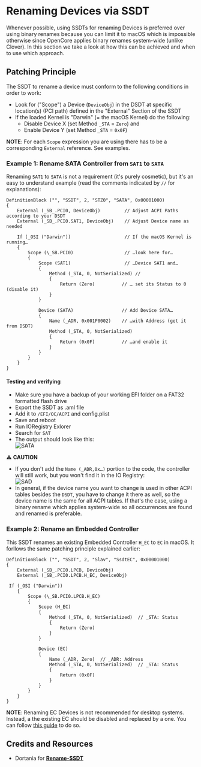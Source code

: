 # Renaming Devices via SSDT

Whenever possible, using SSDTs for renaming Devices is preferred over using binary renames because you can limit it to macOS which is impossible otherwise since OpenCore applies binary renames system-wide (unlike Clover). In this section we take a look at  how this can be achieved and when to use which approach.

## Patching Principle
The SSDT to rename a device must conform to the following conditions in order to work:

- Look for ("Scope") a Device (`DeviceObj`) in the DSDT at specific location(s) (PCI path) defined in the "External" Section of the SSDT
- If the loaded Kernel is "Darwin" (= the macOS Kernel) do the following:
	- Disable Device X (set Method `_STA` = `Zero`) and
	- Enable Device Y (set Method `_STA` = `0x0F`)

**NOTE**: For each `Scope` expression you are using there has to be a corresponding `External` reference. See examples.

### Example 1: Rename SATA Controller from `SAT1` to `SATA`
Renaming `SAT1` to `SATA` is not a requirement (it's purely cosmetic), but it's an easy to understand example (read the comments indicated by `//` for explanations):

```asl
DefinitionBlock ("", "SSDT", 2, "STZ0", "SATA", 0x00001000)
{
    External (_SB_.PCI0, DeviceObj)         // Adjust ACPI Paths according to your DSDT
    External (_SB_.PCI0.SAT1, DeviceObj)    // Adjust Device name as needed
    
    If (_OSI ("Darwin"))                    // If the macOS Kernel is running…
    {
        Scope (\_SB.PCI0)                   // …look here for…
        {
            Scope (SAT1)                    // …Device SAT1 and…
            {
                Method (_STA, 0, NotSerialized) // 
                {
                    Return (Zero)          // … set its Status to 0 (disable it)
                }
            }

            Device (SATA)                  // Add Device SATA…
            {   
                Name (_ADR, 0x001F0002)    // …with Address (get it from DSDT)
                Method (_STA, 0, NotSerialized)
                {
                    Return (0x0F)          // …and enable it
                }
            }
        }
    }
}
```
#### Testing and verifying
- Make sure you have a backup of your working EFI folder on a FAT32 formatted flash drive
- Export the SSDT as .aml file
- Add it to `/EFI/OC/ACPI` and config.plist
- Save and reboot
- Run IORegistry Exlorer
- Search for `SAT`
- The output should look like this:</br>![SATA](https://user-images.githubusercontent.com/76865553/182600459-febd1490-585e-4a7a-9d7f-3dc966482c56.png)

:warning: **CAUTION**

- If you don't add the `Name (_ADR,0x…)` portion to the code, the controller will still work, but you won't find it in the IO Registry:</br>![SAD](https://user-images.githubusercontent.com/76865553/182600512-396acfb7-85da-4a40-85b4-f16cebb72cdc.png)
- In general, if the device name you want to change is used in other ACPI tables besides the `DSDT`, you have to change it there as well, so the device name is the same for all ACPI tables. If that's the case, using a binary rename which applies system-wide so all occurrences are found and renamed is preferable.

### Example 2: Rename an Embedded Controller
This SSDT renames an existing Embedded Controller `H_EC` to `EC` in macOS. It forllows the same patching principle explained earlier:

```asl
DefinitionBlock ("", "SSDT", 2, "Slav", "SsdtEC", 0x00001000)
{
    External (_SB_.PCI0.LPCB, DeviceObj)
    External (_SB_.PCI0.LPCB.H_EC, DeviceObj)

 If (_OSI ("Darwin"))
    {
        Scope (\_SB.PCI0.LPCB.H_EC)
        {
            Scope (H_EC)
            {
                Method (_STA, 0, NotSerialized)  // _STA: Status
                {
                    Return (Zero)
                }
            }

            Device (EC)
            {
                Name (_ADR, Zero)  // _ADR: Address
                Method (_STA, 0, NotSerialized)  // _STA: Status
                {
                    Return (0x0F)    
                }
            }
        }
    }
}
```
**NOTE**: Renaming EC Devices is not recommended for desktop systems. Instead, a the existing EC should be disabled and replaced by a one. You can follow [this guide](https://github.com/5T33Z0/OC-Little-Translated/tree/main/01_Adding_missing_Devices_and_enabling_Features/Embedded_Controller_(SSDT-EC)#adding-a-fake-embedded-controller-ssdt-ec-or-ssdt-ec-usbx) to do so.

## Credits and Resources
- Dortania for [**Rename-SSDT**](https://github.com/dortania/OpenCore-Install-Guide/blob/master/extra-files/Rename-SSDT.dsl)

